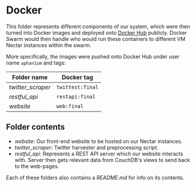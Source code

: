 # Docker
 This folder represents different components of our system, which were then turned into Docker images and deployed onto [Docker Hub](https://hub.docker.com/) publicly. Docker Swarm would then handle who would run these containers to different VM Nectar instances within the swarm.

More specifically, the images were pushed onto Docker Hub under user name ```aphan1um``` and tags:

|Folder name| Docker tag |
|--|--|
| *twitter_scraper* | ```twittest:final``` |
| *restful_api* | ```restapi:final``` |
| *website* | ```web:final``` |


## Folder contents
 * *website*: Our front-end website to be hosted on our Nectar instances.
 * *twitter_scraper*: Twitter harvester and preprocessing script.
 * *restful_api*: Represents a REST API server which our website interacts with. Server then gets relevant data from CouchDB's views to send back to the web-pages.

Each of these folders also contains a *README.md* for info on its contents.